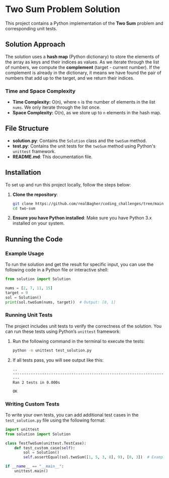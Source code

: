
# Two Sum Problem Solution

This project contains a Python implementation of the **Two Sum** problem and corresponding unit tests.



## Solution Approach

The solution uses a **hash map** (Python dictionary) to store the elements of the array as keys and their indices as values. As we iterate through the list of numbers, we compute the **complement** (target - current number). If the complement is already in the dictionary, it means we have found the pair of numbers that add up to the target, and we return their indices.

### Time and Space Complexity
- **Time Complexity:** O(n), where `n` is the number of elements in the list `nums`. We only iterate through the list once.
- **Space Complexity:** O(n), as we store up to `n` elements in the hash map.

## File Structure

- **solution.py**: Contains the `Solution` class and the `twoSum` method.
- **test.py**: Contains the unit tests for the `twoSum` method using Python's `unittest` framework.
- **README.md**: This documentation file.

## Installation

To set up and run this project locally, follow the steps below:

1. **Clone the repository**:
   ```bash
   git clone https://github.com/realBagher/coding_challenges/tree/main/two_sum
   cd two-sum
   ```

2. **Ensure you have Python installed**:
   Make sure you have Python 3.x installed on your system.



## Running the Code

### Example Usage
To run the solution and get the result for specific input, you can use the following code in a Python file or interactive shell:

```python
from solution import Solution

nums = [2, 7, 11, 15]
target = 9
sol = Solution()
print(sol.twoSum(nums, target))  # Output: [0, 1]
```

### Running Unit Tests

The project includes unit tests to verify the correctness of the solution. You can run these tests using Python’s `unittest` framework:

1. Run the following command in the terminal to execute the tests:
   ```bash
   python -m unittest test_solution.py
   ```

2. If all tests pass, you will see output like this:
   ```
   ..
   ----------------------------------------------------------------------
   Ran 2 tests in 0.000s

   OK
   ```

### Writing Custom Tests

To write your own tests, you can add additional test cases in the `test_solution.py` file using the following format:

```python
import unittest
from solution import Solution

class TestTwoSum(unittest.TestCase):
    def test_custom_case(self):
        sol = Solution()
        self.assertEqual(sol.twoSum([1, 5, 3, 8], 9), [0, 3])  # Example custom case

if __name__ == "__main__":
    unittest.main()

```
